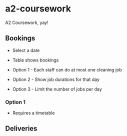# a2-coursework
A2 Coursework, yay!

## Bookings

- Select a date
- Table shows bookings

- Option 1 - Each staff can do at most one cleaning job
- Option 2 - Show job durations for that day
- Option 3 - Limit the number of jobs per day

### Option 1

- Requires a timetable

## Deliveries
